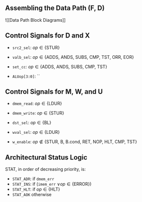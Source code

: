 ## Assembling the Data Path (F, D)

![[Data Path Block Diagrams]]

## Control Signals for D and X

- `src2_sel`: $op\in \{\text{STUR}\}$ 

- `valb_sel`: $op\in \{\text{ADDS, ANDS, SUBS, CMP, TST, ORR, EOR}\}$
- `set_cc`: $op\in \{\text{ADDS, ANDS, SUBS, CMP, TST}\}$

- `ALUop[3:0]`: ``

## Control Signals for M, W, and U

- `dmem_read`: $op\in \{\text{LDUR}\}$
- `dmem_write`: $op\in \{\text{STUR}\}$

- `dst_sel`: $op\in \{\text{BL}\}$
- `wval_sel`: $op\in \{\text{LDUR}\}$
- `w_enable`: $op\notin \{\text{STUR, B, B.cond, RET, NOP, HLT, CMP, TST}\}$

## Architectural Status Logic

STAT, in order of decreasing priority, is:
- `STAT_ADR`: if `dmem_err`
- `STAT_INS`: if (`imem_err` $\vee op \in \{\text{ERROR}\})$
- `STAT_HLT`: if $op\in\{\text{HLT}\}$
- `STAT_AOK` otherwise